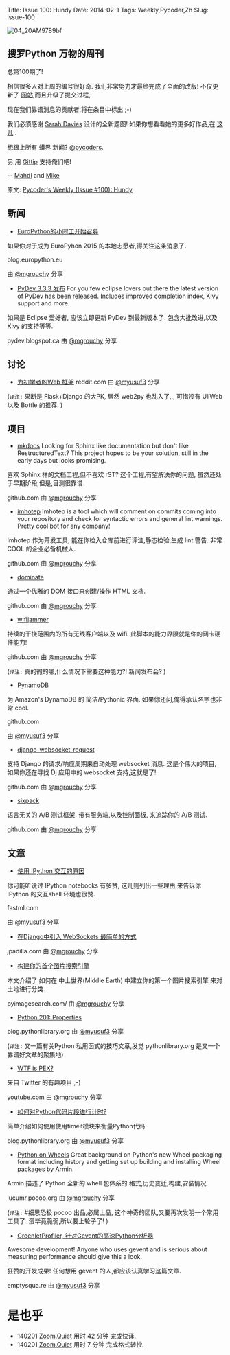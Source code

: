 Title: Issue 100: Hundy
Date: 2014-02-1 
Tags: Weekly,Pycoder,Zh 
Slug: issue-100

![04_20AM9789bf](https://gallery.mailchimp.com/9735795484d2e4c204da82a29/images/Image_202014_01_22_20at_2010.45.04_20AM9789bf.png)

##  搜罗Python 万物的周刊
 
总第100期了!

相信很多人对上周的编号很好奇.
我们非常努力才最终完成了全面的改版!
不仅更新了
[网站](http://www.pycoders.com/),而且升级了提交过程,

现在我们靠谱消息的贡献者,将在条目中标出 ;-)


我们必须感谢 [Sarah Davies](https://twitter.com/scdavies0)
设计的全新题图!
如果你想看看她的更多好作品,在
[这儿](http://sarahdaviesdesign.ca/)
.

想跟上所有 蠎界 新闻?
 [@pycoders](http://twitter.com/pycoders).

另,用
[Gittip](https://www.gittip.com/PycodersWeekly)
支持俺们吧!

--
[Mahdi](https://twitter.com/#!/myusuf3) and [Mike](https://twitter.com/#!/mgrouchy)

原文: [Pycoder's Weekly (Issue #100): Hundy](http://us4.campaign-archive2.com/?u=9735795484d2e4c204da82a29&id=995f292392&e=889f3f6a05)

## 新闻

- [EuroPython的小时工开始召募](http://blog.europython.eu/post/75036583633/work-on-call-for-participation-for-europython-2015-has)

如果你对于成为 EuroPyhon 2015 的本地志愿者,得关注这条消息了.

blog.europython.eu

由 [@mgrouchy](http://twitter.com/mgrouchy) 分享
 

- [PyDev 3.3.3 发布](http://pydev.blogspot.ca/2014/01/new-pydev-release-improved-indexing.html)
For you few eclipse lovers out there the latest version of PyDev has been released. Includes improved completion index, Kivy support and more.

如果是 Eclipse 爱好者,
应该立即更新 PyDev 到最新版本了.
包含大批改进,以及Kivy 的支持等等.

pydev.blogspot.ca
由 [@mgrouchy](http://twitter.com/mgrouchy) 分享




## 讨论


- [为初学者的Web 框架](http://www.reddit.com/r/Python/comments/1wjmle/webframework_for_a_novice_with_a_bit_of/)
reddit.com
由 
[@myusuf3](http://twitter.com/myusuf3)
分享

(`译注:` 果断是  Flask+Django 的大PK, 居然 web2py 也乱入了,,,
可惜没有 UliWeb 以及 Bottle 的推荐. )


## 项目
- [mkdocs](https://github.com/tomchristie/mkdocs)
Looking for Sphinx like documentation but don't like RestructuredText? This project hopes to be your solution, still in the early days but looks promising.

喜欢 Sphinx 样的文档工程,但不喜欢 rST?
这个工程,有望解决你的问题,
虽然还处于早期阶段,但是,目测很靠谱.

github.com
由 [@mgrouchy](http://twitter.com/mgrouchy) 分享
 

- [imhotep](https://github.com/justinabrahms/imhotep)
Imhotep is a tool which will comment on commits coming into your repository and check for syntactic errors and general lint warnings. Pretty cool bot for any company!

Imhotep 作为开发工具,
能在你检入仓库前进行评注,静态检验,生成 lint 警告.
非常COOL 的企业必备机械人.

github.com
由 [@mgrouchy](http://twitter.com/mgrouchy) 分享
 

- [dominate](https://github.com/Knio/dominate)

通过一个优雅的 DOM 接口来创建/操作 HTML 文档.

github.com
由 [@mgrouchy](http://twitter.com/mgrouchy) 分享
 

- [wifijammer](https://github.com/DanMcInerney/wifijammer)


持续的干挠范围内的所有无线客户端以及 wifi.
此脚本的能力界限就是你的网卡硬件能力!

github.com
由 [@mgrouchy](http://twitter.com/mgrouchy) 分享

(`译注:` 真的徦的哪,什么情况下需要这种能力?! 新闻发布会? )


- [PynamoDB](https://github.com/jlafon/PynamoDB)

为 Amazon's DynamoDB 的 简洁/Pythonic 界面.
如果你还问,俺得承认名字也非常 cool.

github.com

由 
[@myusuf3](http://twitter.com/myusuf3)
分享

 

- [django-websocket-request](https://github.com/GetBlimp/django-websocket-request)

支持 Django 的请求/响应周期来自动处理 websocket 消息.
这是个伟大的项目,
如果你还在寻找 Dj 应用中的 websocket 支持,这就是了!

github.com
由 [@mgrouchy](http://twitter.com/mgrouchy) 分享
 
 

- [sixpack](https://github.com/seatgeek/sixpack)

语言无关的 A/B 测试框架.
带有服务端,以及控制面板, 来追踪你的 A/B 测试.

github.com
由 [@mgrouchy](http://twitter.com/mgrouchy) 分享
 


## 文章

- [使用 IPython 交互的原因](http://fastml.com/why-ipy-reasons-for-using-ipython-interactively/)


你可能听说过 IPython notebooks 有多赞,
这儿则列出一些理由,来告诉你  IPython 的交互shell 环境也很赞.

fastml.com

由 
[@myusuf3](http://twitter.com/myusuf3)
分享

 

- [在Django中引入 WebSockets 最简单的方式](http://jpadilla.com/post/74391616727/the-easiest-way-to-add-websockets-to-django)

jpadilla.com
由 [@mgrouchy](http://twitter.com/mgrouchy) 分享

 

- [构建你的首个图片搜索引擎](http://www.pyimagesearch.com/2014/01/27/hobbits-and-histograms-a-how-to-guide-to-building-your-first-image-search-engine-in-python/)

本文介绍了
如何在 
中土世界(Middle Earth)
中建立你的第一个图片搜索引擎
来对土地进行分类.


pyimagesearch.com/
由 [@mgrouchy](http://twitter.com/mgrouchy) 分享

 

- [Python 201: Properties](http://www.blog.pythonlibrary.org/2014/01/20/python-201-properties/)

blog.pythonlibrary.org
由 
[@myusuf3](http://twitter.com/myusuf3)
分享

(`译注:` 又一篇有关Python 私用函式的技巧文章,发觉 pythonlibrary.org 
是又一个靠谱好文章的聚集地)


- [WTF is PEX?](https://www.youtube.com/watch?v=NmpnGhRwsu0)

来自 Twitter 的有趣项目 ;-)

youtube.com
由 [@mgrouchy](http://twitter.com/mgrouchy) 分享

 

- [如何对Python代码片段进行计时?](http://www.blog.pythonlibrary.org/2014/01/30/how-to-time-small-pieces-of-python-code-with-timeit/)

简单介绍如何使用使用timeit模块来衡量Python代码.

blog.pythonlibrary.org
由 
[@myusuf3](http://twitter.com/myusuf3)
分享

 

- [Python on Wheels](http://lucumr.pocoo.org/2014/1/27/python-on-wheels/)
Great background on Python's new Wheel packaging format including history and getting set up building and installing Wheel packages by Armin.

Armin 描述了 Python 全新的 whell 包体系的
格式,历史变迁,构建,安装情况.

lucumr.pocoo.org
由 [@mgrouchy](http://twitter.com/mgrouchy) 分享

(`译注:` #细思恐极 pocoo 出品,必属上品, 
这个神奇的团队,又要再次发明一个常用工具了.
蛋毕竟脆弱,所以要上轮子了!
)


- [GreenletProfiler, 针对Gevent的高速Python分析器](http://emptysqua.re/blog/greenletprofiler/)

Awesome development! Anyone who uses gevent and is serious about measuring performance should give this a look.

狂赞的开发成果!
任何想用 gevent 的人,都应该认真学习这篇文章.

emptysqua.re
由 
[@myusuf3](http://twitter.com/myusuf3)
分享



# 是也乎

- 140201 [Zoom.Quiet](http://zoomquiet.org/) 用时 42 分钟 完成快译.
- 140201 [Zoom.Quiet](http://zoomquiet.org/) 用时 7 分钟 完成格式转抄.
 
